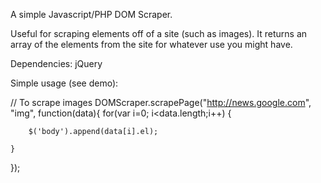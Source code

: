 A simple Javascript/PHP DOM Scraper.

Useful for scraping elements off of a site (such as images). It returns an array of the elements from the site for whatever use you might have.

Dependencies: jQuery

Simple usage (see demo):

// To scrape images
DOMScraper.scrapePage("http://news.google.com", "img", function(data){
	for(var i=0; i<data.length;i++) {

		$('body').append(data[i].el);

	}
});
